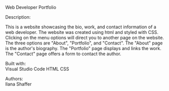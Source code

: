 Web Developer Portfolio  

Description:  

This is a website showcasing the bio, work, and contact information of a web developer. The website was created using html and styled with CSS. Clicking on the menu options will direct you to another page on the website. The three options are "About", "Portfolio", and "Contact". The "About" page is the author's biography. The "Portfolio" page displays and links the work. The "Contact" page offers a form to contact the author.

Built with:  
Visual Studio Code
HTML
CSS

Authors:  
Ilana Shaffer
